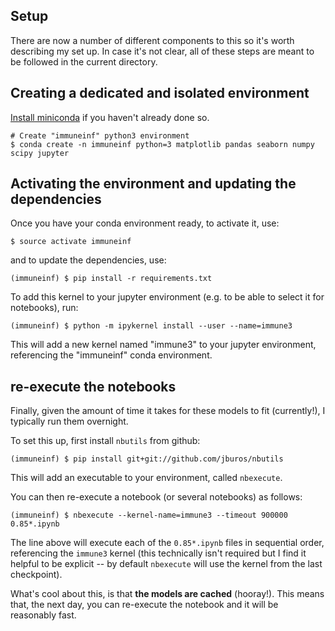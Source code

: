 ## Setup

There are now a number of different components to this so it's worth describing my set up. In case it's not clear, all of these steps are meant to be followed in the current directory.

## Creating a dedicated and isolated environment
[Install miniconda](http://conda.pydata.org/miniconda.html) if you haven't already done so.

```shell
# Create "immuneinf" python3 environment
$ conda create -n immuneinf python=3 matplotlib pandas seaborn numpy scipy jupyter
```

## Activating the environment and updating the dependencies
Once you have your conda environment ready,
to activate it, use:

```shell
$ source activate immuneinf
```

and to update the dependencies, use:
```shell
(immuneinf) $ pip install -r requirements.txt
```

To add this kernel to your jupyter environment (e.g. to be able to select it for notebooks), run:

```shell
(immuneinf) $ python -m ipykernel install --user --name=immune3
```

This will add a new kernel named "immune3" to your jupyter environment, referencing the "immuneinf" conda environment.

## re-execute the notebooks

Finally, given the amount of time it takes for these models to fit (currently!), I typically run them overnight.

To set this up, first install `nbutils` from github:

```shell
(immuneinf) $ pip install git+git://github.com/jburos/nbutils
```

This will add an executable to your environment, called `nbexecute`.

You can then re-execute a notebook (or several notebooks) as follows:

```shell
(immuneinf) $ nbexecute --kernel-name=immune3 --timeout 900000 0.85*.ipynb
```

The line above will execute each of the `0.85*.ipynb` files in sequential order, referencing the `immune3` kernel (this technically isn't required but I find it helpful to be explicit -- by default `nbexecute` will use the kernel from the last checkpoint).

What's cool about this, is that **the models are cached** (hooray!). This means that, the next day, you can re-execute the notebook and it will be reasonably fast.

